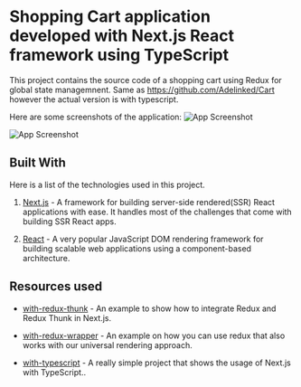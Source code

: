 # Shopping Cart application developed with Next.js React framework using TypeScript

This project contains the source code of a shopping cart using Redux for global state managemnent. Same as https://github.com/Adelinked/Cart however the actual version is with typescript.

Here are some screenshots of the application:
![App Screenshot](https://i.postimg.cc/bNd219Yc/Screenshot-3.png)

![App Screenshot](https://i.postimg.cc/pLYGMCD5/Screenshot-2.png)

## Built With

Here is a list of the technologies used in this project.

1. [Next.js](https://learnnextjs.com/) - A framework for building server-side rendered(SSR) React applications with ease. It handles most of the challenges that come with building SSR React apps.

2. [React](https://reactjs.org/) - A very popular JavaScript DOM rendering framework for building scalable web applications using a component-based architecture.

## Resources used

- [with-redux-thunk](https://github.com/vercel/next.js/tree/canary/examples/with-redux-thunk) - An example to show how to integrate Redux and Redux Thunk in Next.js.

- [with-redux-wrapper](https://github.com/vercel/next.js/tree/canary/examples/with-redux-wrapper) - An example on how you can use redux that also works with our universal rendering approach.

- [with-typescript](https://github.com/vercel/next.js/tree/canary/examples/with-redux-wrapper) - A really simple project that shows the usage of Next.js with TypeScript..
